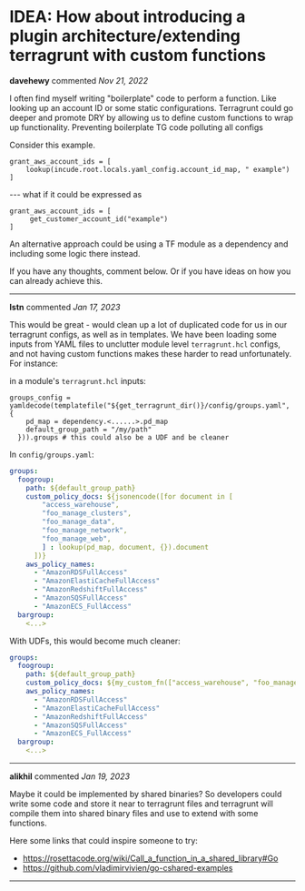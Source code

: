 # IDEA: How about introducing a plugin architecture/extending terragrunt with custom functions

**davehewy** commented *Nov 21, 2022*

I often find myself writing "boilerplate" code to perform a function. Like looking up an account ID or some static configurations. Terragrunt could go deeper and promote DRY by allowing us to define custom functions to wrap up functionality. Preventing boilerplate TG code polluting all configs

Consider this example.
```
grant_aws_account_ids = [
    lookup(incude.root.locals.yaml_config.account_id_map, " example")
]
```
--- what if it could be expressed as

```
grant_aws_account_ids = [
     get_customer_account_id("example")
]
```

An alternative approach could be using a TF module as a dependency and including some logic there instead.

If you have any thoughts, comment below. Or if you have ideas on how you can already achieve this.
<br />
***


**lstn** commented *Jan 17, 2023*

This would be great - would clean up a lot of duplicated code for us in our terragrunt configs, as well as in templates. We have been loading some inputs from YAML files to unclutter module level `terragrunt.hcl` configs, and not having custom functions makes these harder to read unfortunately. For instance:

in a module's `terragrunt.hcl` inputs:
```hcl
groups_config = yamldecode(templatefile("${get_terragrunt_dir()}/config/groups.yaml", {
    pd_map = dependency.<......>.pd_map
    default_group_path = "/my/path"
  })).groups # this could also be a UDF and be cleaner
```
In `config/groups.yaml`:
```yaml
groups:
  foogroup:
    path: ${default_group_path}
    custom_policy_docs: ${jsonencode([for document in [
        "access_warehouse",
        "foo_manage_clusters",
        "foo_manage_data",
        "foo_manage_network",
        "foo_manage_web",
        ] : lookup(pd_map, document, {}).document
      ])}
    aws_policy_names:
      - "AmazonRDSFullAccess" 
      - "AmazonElastiCacheFullAccess" 
      - "AmazonRedshiftFullAccess" 
      - "AmazonSQSFullAccess" 
      - "AmazonECS_FullAccess" 
  bargroup:
    <...>
```

With UDFs, this would become much cleaner:
```yaml
groups:
  foogroup:
    path: ${default_group_path}
    custom_policy_docs: ${my_custom_fn(["access_warehouse", "foo_manage_clusters", "foo_manage_data", "foo_manage_network", "foo_manage_web"])}
    aws_policy_names:
      - "AmazonRDSFullAccess" 
      - "AmazonElastiCacheFullAccess" 
      - "AmazonRedshiftFullAccess" 
      - "AmazonSQSFullAccess" 
      - "AmazonECS_FullAccess" 
  bargroup:
    <...>
```
***

**alikhil** commented *Jan 19, 2023*

Maybe it could be implemented by shared binaries?
So developers could write some code and store it near to terragrunt files and terragrunt will compile them into shared binary files and use to extend with some functions.

Here some links that could inspire someone to try:
- https://rosettacode.org/wiki/Call_a_function_in_a_shared_library#Go
- https://github.com/vladimirvivien/go-cshared-examples
***

